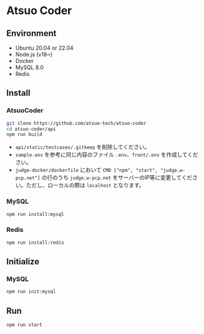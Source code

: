 # Atsuo Coder

## Environment

- Ubuntu 20.04 or 22.04
- Node.js (v18~)
- Docker
- MySQL 8.0
- Redis

## Install

### AtsuoCoder

```sh
git clone https://github.com/atsuo-tech/atsuo-coder
cd atsuo-coder/api
npm run build
```

- `api/static/testcases/.gitkeep` を削除してください。
-  `sample.env` を参考に同じ内容のファイル `.env`、`front/.env` を作成してください。
- `judge-docker/dockerfile` において `CMD ["npm", "start", "judge.w-pcp.net"]` の行のうち `judge.w-pcp.net` をサーバーのIP等に変更してください。ただし、ローカルの際は `localhost` となります。

### MySQL

```sh
npm run install:mysql
```

### Redis

```sh
npm run install:redis
```

## Initialize

### MySQL

```sh
npm run init:mysql
```

## Run

```sh
npm run start
```
